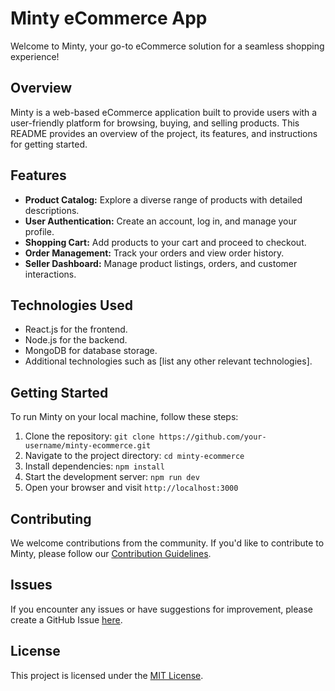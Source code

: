 # Minty eCommerce App

Welcome to Minty, your go-to eCommerce solution for a seamless shopping experience!

## Overview

Minty is a web-based eCommerce application built to provide users with a user-friendly platform for browsing, buying, and selling products. This README provides an overview of the project, its features, and instructions for getting started.

## Features

- **Product Catalog:** Explore a diverse range of products with detailed descriptions.
- **User Authentication:** Create an account, log in, and manage your profile.
- **Shopping Cart:** Add products to your cart and proceed to checkout.
- **Order Management:** Track your orders and view order history.
- **Seller Dashboard:** Manage product listings, orders, and customer interactions.

## Technologies Used

- React.js for the frontend.
- Node.js for the backend.
- MongoDB for database storage.
- Additional technologies such as [list any other relevant technologies].

## Getting Started

To run Minty on your local machine, follow these steps:

1. Clone the repository: `git clone https://github.com/your-username/minty-ecommerce.git`
2. Navigate to the project directory: `cd minty-ecommerce`
3. Install dependencies: `npm install`
4. Start the development server: `npm run dev`
5. Open your browser and visit `http://localhost:3000`

## Contributing

We welcome contributions from the community. If you'd like to contribute to Minty, please follow our [Contribution Guidelines](CONTRIBUTING.md).

## Issues

If you encounter any issues or have suggestions for improvement, please create a GitHub Issue [here](https://github.com/your-username/minty-ecommerce/issues).

## License

This project is licensed under the [MIT License](LICENSE).

